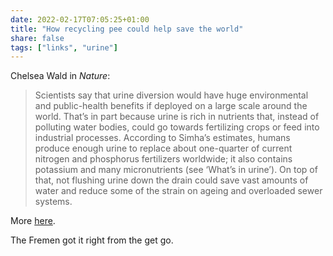 ```yaml
---
date: 2022-02-17T07:05:25+01:00
title: "How recycling pee could help save the world"
share: false
tags: ["links", "urine"]
---
```

Chelsea Wald in *Nature*:

> Scientists say that urine diversion would have huge environmental and
> public-health benefits if deployed on a large scale around the world. That’s
> in part because urine is rich in nutrients that, instead of polluting water
> bodies, could go towards fertilizing crops or feed into industrial processes.
> According to Simha’s estimates, humans produce enough urine to replace about
> one-quarter of current nitrogen and phosphorus fertilizers worldwide; it also
> contains potassium and many micronutrients (see ‘What’s in urine’). On top of
> that, not flushing urine down the drain could save vast amounts of water and
> reduce some of the strain on ageing and overloaded sewer systems.

More [here](https://www.nature.com/articles/d41586-022-00338-6).

The Fremen got it right from the get go.

